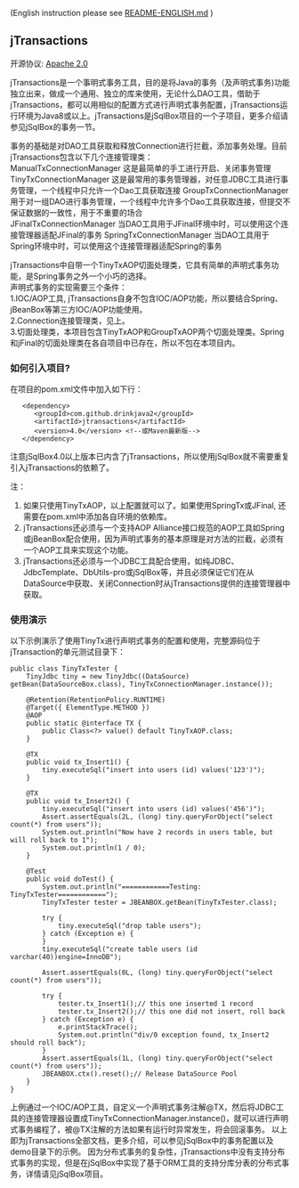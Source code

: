 (English instruction please see [README-ENGLISH.md](README-ENGLISH.md) )  
## jTransactions
开源协议: [Apache 2.0](http://www.apache.org/licenses/LICENSE-2.0) 

jTransactions是一个事明式事务工具，目的是将Java的事务（及声明式事务)功能独立出来，做成一个通用、独立的库来使用，无论什么DAO工具，借助于jTransactions，都可以用相似的配置方式进行声明式事务配置，jTransactions运行环境为Java8或以上。jTransactions是jSqlBox项目的一个子项目，更多介绍请参见jSqlBox的事务一节。   

事务的基础是对DAO工具获取和释放Connection进行拦截，添加事务处理。目前jTransactions包含以下几个连接管理类：  
ManualTxConnectionManager 这是最简单的手工进行开启、关闭事务管理  
TinyTxConnectionManager 这是最常用的事务管理器，对任意JDBC工具进行事务管理，一个线程中只允许一个Dao工具获取连接
GroupTxConnectionManager 用于对一组DAO进行事务管理，一个线程中允许多个Dao工具获取连接，但提交不保证数据的一致性，用于不重要的场合  
JFinalTxConnectionManager 当DAO工具用于JFinal环境中时，可以使用这个连接管理器适配JFinal的事务
SpringTxConnectionManager 当DAO工具用于Spring环境中时，可以使用这个连接管理器适配Spring的事务

jTransactions中自带一个TinyTxAOP切面处理类，它具有简单的声明式事务功能，是Spring事务之外一个小巧的选择。  
声明式事务的实现需要三个条件：  
1.IOC/AOP工具, jTransactions自身不包含IOC/AOP功能，所以要结合Spring、jBeanBox等第三方IOC/AOP功能使用。   
2.Connection连接管理类，见上。    
3.切面处理类，本项目包含TinyTxAOP和GroupTxAOP两个切面处理类。Spring和jFinal的切面处理类在各自项目中已存在，所以不包在本项目内。  
 
### 如何引入项目?  
在项目的pom.xml文件中加入如下行：
```
   <dependency>  
      <groupId>com.github.drinkjava2</groupId>  
      <artifactId>jtransactions</artifactId>  
      <version>4.0</version> <!--或Maven最新版--> 
   </dependency>
``` 
注意jSqlBox4.0以上版本已内含了jTransactions，所以使用jSqlBox就不需要重复引入jTransactions的依赖了。

注：  
1. 如果只使用TinyTxAOP，以上配置就可以了。如果使用SpringTx或JFinal, 还需要在pom.xml中添加各自环境的依赖库。  
2. jTransactions还必须与一个支持AOP Alliance接口规范的AOP工具如Spring或jBeanBox配合使用，因为声明式事务的基本原理是对方法的拦截，必须有一个AOP工具来实现这个功能。     
3. jTransactions还必须与一个JDBC工具配合使用，如纯JDBC、JdbcTemplate、DbUtils-pro或jSqlBox等，并且必须保证它们在从DataSource中获取、关闭Connection时从jTransactions提供的连接管理器中获取。   

### 使用演示
以下示例演示了使用TinyTx进行声明式事务的配置和使用，完整源码位于jTransaction的单元测试目录下：  
```
public class TinyTxTester {
	TinyJdbc tiny = new TinyJdbc((DataSource) getBean(DataSourceBox.class), TinyTxConnectionManager.instance());

	@Retention(RetentionPolicy.RUNTIME)
	@Target({ ElementType.METHOD })
	@AOP
	public static @interface TX {
		public Class<?> value() default TinyTxAOP.class;
	}

	@TX
	public void tx_Insert1() {
		tiny.executeSql("insert into users (id) values('123')");
	}

	@TX
	public void tx_Insert2() {
		tiny.executeSql("insert into users (id) values('456')");
		Assert.assertEquals(2L, (long) tiny.queryForObject("select count(*) from users"));
		System.out.println("Now have 2 records in users table, but will roll back to 1");
		System.out.println(1 / 0);
	}

	@Test
	public void doTest() {
		System.out.println("============Testing: TinyTxTester============");
		TinyTxTester tester = JBEANBOX.getBean(TinyTxTester.class);

		try {
			tiny.executeSql("drop table users");
		} catch (Exception e) {
		}
		tiny.executeSql("create table users (id varchar(40))engine=InnoDB");

		Assert.assertEquals(0L, (long) tiny.queryForObject("select count(*) from users"));

		try {
			tester.tx_Insert1();// this one inserted 1 record
			tester.tx_Insert2();// this one did not insert, roll back
		} catch (Exception e) {
			e.printStackTrace();
			System.out.println("div/0 exception found, tx_Insert2 should roll back");
		}
		Assert.assertEquals(1L, (long) tiny.queryForObject("select count(*) from users"));
		JBEANBOX.ctx().reset();// Release DataSource Pool
	}
}
```
上例通过一个IOC/AOP工具，自定义一个声明式事务注解@TX，然后将JDBC工具的连接管理器设置成TinyTxConnectionManager.instance()，就可以进行声明式事务编程了，被@TX注解的方法如果有运行时异常发生，将会回滚事务。
以上即为jTransactions全部文档，更多介绍，可以参见jSqlBox中的事务配置以及demo目录下的示例。
因为分布式事务的复杂性，jTransactions中没有支持分布式事务的实现，但是在jSqlBox中实现了基于ORM工具的支持分库分表的分布式事务，详情请见jSqlBox项目。